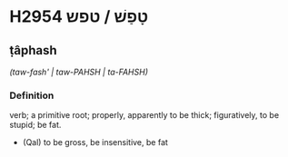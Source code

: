 # H2954 טָפַשׁ / טפש

## ṭâphash

_(taw-fash' | taw-PAHSH | ta-FAHSH)_

### Definition

verb; a primitive root; properly, apparently to be thick; figuratively, to be stupid; be fat.

- (Qal) to be gross, be insensitive, be fat

